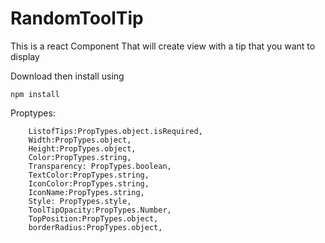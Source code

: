 # RandomToolTip
This is a react Component That will create view with a tip that you want to display

Download then install using
```
npm install
```

Proptypes:
```
    ListofTips:PropTypes.object.isRequired,
    Width:PropTypes.object,
    Height:PropTypes.object,
    Color:PropTypes.string,
    Transparency: PropTypes.boolean,
    TextColor:PropTypes.string,
    IconColor:PropTypes.string,
    IconName:PropTypes.string,
    Style: PropTypes.style,
    ToolTipOpacity:PropTypes.Number,
    TopPosition:PropTypes.object,
    borderRadius:PropTypes.object,
```